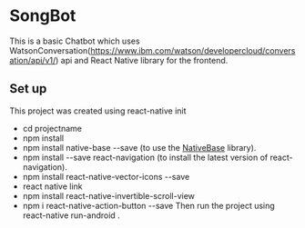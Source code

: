 # SongBot
This is a basic Chatbot which uses WatsonConversation(https://www.ibm.com/watson/developercloud/conversation/api/v1/) api and React Native 
library for the frontend.

 ## Set up
  This project was created using react-native init 
  * cd projectname
  * npm install
  * npm install native-base --save  (to use the [NativeBase](https://docs.nativebase.io/Components.html#Components) library).
  * npm install --save react-navigation (to install the latest version of react-navigation).
  * npm install react-native-vector-icons --save 
  * react native link
  * npm install react-native-invertible-scroll-view
  * npm i react-native-action-button --save
  Then run the project using react-native run-android .
